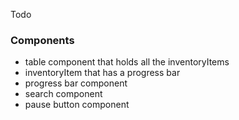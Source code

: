 Todo

### Components

- table component that holds all the inventoryItems
- inventoryItem that has a progress bar
- progress bar component
- search component
- pause button component
